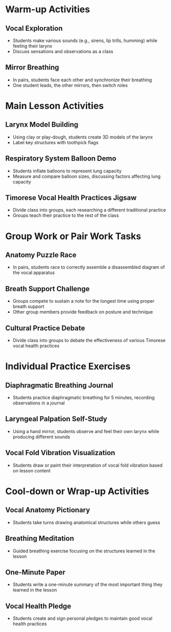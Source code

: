 # Warm-up Activities

## Vocal Exploration
- Students make various sounds (e.g., sirens, lip trills, humming) while feeling their larynx
- Discuss sensations and observations as a class

## Mirror Breathing
- In pairs, students face each other and synchronize their breathing
- One student leads, the other mirrors, then switch roles

# Main Lesson Activities

## Larynx Model Building
- Using clay or play-dough, students create 3D models of the larynx
- Label key structures with toothpick flags

## Respiratory System Balloon Demo
- Students inflate balloons to represent lung capacity
- Measure and compare balloon sizes, discussing factors affecting lung capacity

## Timorese Vocal Health Practices Jigsaw
- Divide class into groups, each researching a different traditional practice
- Groups teach their practice to the rest of the class

# Group Work or Pair Work Tasks

## Anatomy Puzzle Race
- In pairs, students race to correctly assemble a disassembled diagram of the vocal apparatus

## Breath Support Challenge
- Groups compete to sustain a note for the longest time using proper breath support
- Other group members provide feedback on posture and technique

## Cultural Practice Debate
- Divide class into groups to debate the effectiveness of various Timorese vocal health practices

# Individual Practice Exercises

## Diaphragmatic Breathing Journal
- Students practice diaphragmatic breathing for 5 minutes, recording observations in a journal

## Laryngeal Palpation Self-Study
- Using a hand mirror, students observe and feel their own larynx while producing different sounds

## Vocal Fold Vibration Visualization
- Students draw or paint their interpretation of vocal fold vibration based on lesson content

# Cool-down or Wrap-up Activities

## Vocal Anatomy Pictionary
- Students take turns drawing anatomical structures while others guess

## Breathing Meditation
- Guided breathing exercise focusing on the structures learned in the lesson

## One-Minute Paper
- Students write a one-minute summary of the most important thing they learned in the lesson

## Vocal Health Pledge
- Students create and sign personal pledges to maintain good vocal health practices